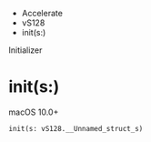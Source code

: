 

- Accelerate
- vS128
-  init(s:) 

Initializer

# init(s:)

macOS 10.0+

``` source
init(s: vS128.__Unnamed_struct_s)
```

